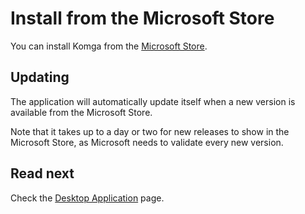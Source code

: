# Install from the Microsoft Store

You can install Komga from the [Microsoft Store](https://www.microsoft.com/store/apps/9N924KC4S4HG).

## Updating

The application will automatically update itself when a new version is available from the Microsoft Store.

Note that it takes up to a day or two for new releases to show in the Microsoft Store, as Microsoft needs to validate every new version.

## Read next

Check the [Desktop Application](/guides/desktop.md) page.